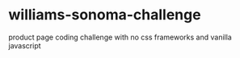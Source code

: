 # williams-sonoma-challenge
product page coding challenge with no css frameworks and vanilla javascript

